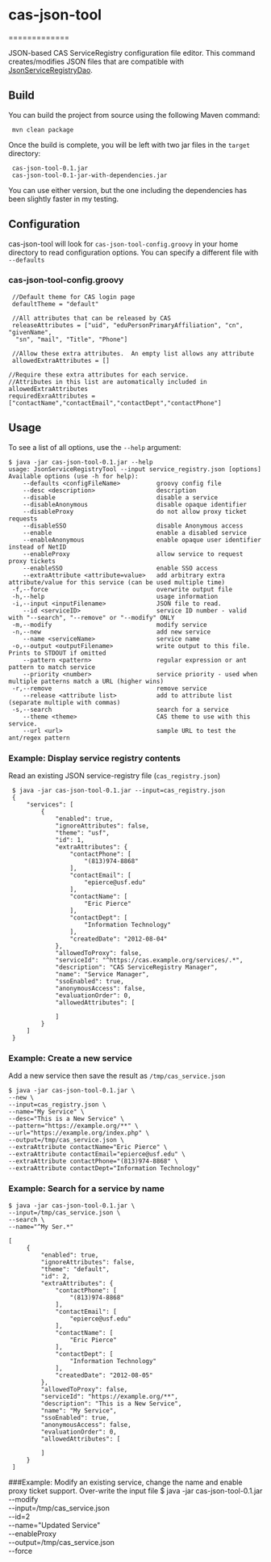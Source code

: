 # cas-json-tool
=============

JSON-based CAS ServiceRegistry configuration file editor.  This command creates/modifies JSON files that are compatible with [JsonServiceRegistryDao](https://github.com/Unicon/cas-addons/blob/master/src/main/java/net/unicon/cas/addons/serviceregistry/JsonServiceRegistryDao.java).

## Build
You can build the project from source using the following Maven command:

     mvn clean package
     
Once the build is complete, you will be left with two jar files in the `target` directory:

     cas-json-tool-0.1.jar
     cas-json-tool-0.1-jar-with-dependencies.jar

You can use either version, but the one including the dependencies has been slightly faster in my testing.
## Configuration
cas-json-tool will look for `cas-json-tool-config.groovy` in your home directory to read configuration options.  You can specify a different file with `--defaults`
### cas-json-tool-config.groovy
     //Default theme for CAS login page
     defaultTheme = "default"

     //All attributes that can be released by CAS
     releaseAttributes = ["uid", "eduPersonPrimaryAffiliation", "cn", "givenName",
      "sn", "mail", "Title", "Phone"]

     //Allow these extra attributes.  An empty list allows any attribute
     allowedExtraAttributes = []

    //Require these extra attributes for each service.  
    //Attributes in this list are automatically included in allowedExtraAttributes
    requiredExraAttributes = ["contactName","contactEmail","contactDept","contactPhone"] 
    
## Usage
To see a list of all options, use the `--help` argument:

    $ java -jar cas-json-tool-0.1.jar --help
    usage: JsonServiceRegistryTool --input service_registry.json [options]
    Available options (use -h for help):
        --defaults <configFileName>          groovy config file
        --desc <description>                 description
        --disable                            disable a service
        --disableAnonymous                   disable opaque identifier
        --disableProxy                       do not allow proxy ticket requests
        --disableSSO                         disable Anonymous access
        --enable                             enable a disabled service
        --enableAnonymous                    enable opaque user identifier instead of NetID
        --enableProxy                        allow service to request proxy tickets
        --enableSSO                          enable SSO access
        --extraAttribute <attribute=value>   add arbitrary extra attribute/value for this service (can be used multiple time)
     -f,--force                              overwrite output file
     -h,--help                               usage information
     -i,--input <inputFilename>              JSON file to read.
        --id <serviceID>                     service ID number - valid with "--search", "--remove" or "--modify" ONLY
     -m,--modify                             modify service
     -n,--new                                add new service
        --name <serviceName>                 service name
     -o,--output <outputFilename>            write output to this file.  Prints to STDOUT if omitted
        --pattern <pattern>                  regular expression or ant pattern to match service
        --priority <number>                  service priority - used when multiple patterns match a URL (higher wins)
     -r,--remove                             remove service
        --release <attribute list>           add to attribute list (separate multiple with commas)
     -s,--search                             search for a service
        --theme <theme>                      CAS theme to use with this service.
        --url <url>                          sample URL to test the ant/regex pattern

### Example: Display service registry contents
Read an existing JSON service-registry file (`cas_registry.json`)

     $ java -jar cas-json-tool-0.1.jar --input=cas_registry.json 
     {
         "services": [
             {
                 "enabled": true,
                 "ignoreAttributes": false,
                 "theme": "usf",
                 "id": 1,
                 "extraAttributes": {
                     "contactPhone": [
                         "(813)974-8868"
                     ],
                     "contactEmail": [
                         "epierce@usf.edu"
                     ],
                     "contactName": [
                         "Eric Pierce"
                     ],
                     "contactDept": [
                         "Information Technology"
                     ],
                     "createdDate": "2012-08-04"
                 },
                 "allowedToProxy": false,
                 "serviceId": "^https://cas.example.org/services/.*",
                 "description": "CAS ServiceRegistry Manager",
                 "name": "Service Manager",
                 "ssoEnabled": true,
                 "anonymousAccess": false,
                 "evaluationOrder": 0,
                 "allowedAttributes": [
                
                 ]
             }
         ]
     }
     
### Example: Create a new service
Add a new  service then save the result as `/tmp/cas_service.json` 

    $ java -jar cas-json-tool-0.1.jar \
    --new \
    --input=cas_registry.json \
    --name="My Service" \
    --desc="This is a New Service" \
    --pattern="https://example.org/**" \
    --url="https://example.org/index.php" \
    --output=/tmp/cas_service.json \
    --extraAttribute contactName="Eric Pierce" \
    --extraAttribute contactEmail="epierce@usf.edu" \
    --extraAttribute contactPhone="(813)974-8868" \
    --extraAttribute contactDept="Information Technology"    
    
### Example: Search for a service by name
 
    $ java -jar cas-json-tool-0.1.jar \
    --input=/tmp/cas_service.json \
    --search \
    --name="^My Ser.*"
    
    [
         {
             "enabled": true,
             "ignoreAttributes": false,
             "theme": "default",
             "id": 2,
             "extraAttributes": {
                 "contactPhone": [
                     "(813)974-8868"
                 ],
                 "contactEmail": [
                     "epierce@usf.edu"
                 ],
                 "contactName": [
                     "Eric Pierce"
                 ],
                 "contactDept": [
                     "Information Technology"
                 ],
                 "createdDate": "2012-08-05"
             },
             "allowedToProxy": false,
             "serviceId": "https://example.org/**",
             "description": "This is a New Service",
             "name": "My Service",
             "ssoEnabled": true,
             "anonymousAccess": false,
             "evaluationOrder": 0,
             "allowedAttributes": [
            
             ]
         }
     ]
     
###Example: Modify an existing service, change the name and enable proxy ticket support.  Over-write the input file
    $ java -jar cas-json-tool-0.1.jar \
    --modify \
    --input=/tmp/cas_service.json \
    --id=2 \
    --name="Updated Service" \
    --enableProxy \
    --output=/tmp/cas_service.json \
    --force
    